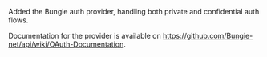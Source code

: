 Added the Bungie auth provider, handling both private and confidential auth flows.

Documentation for the provider is available on https://github.com/Bungie-net/api/wiki/OAuth-Documentation.